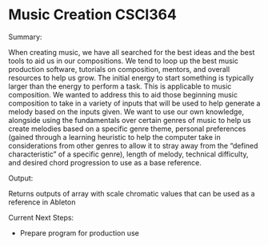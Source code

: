 # Music Creation CSCI364

Summary:

When creating music, we have all searched for the best ideas and the best tools
to aid us in our compositions. We tend to loop up the best music production software, tutorials
on composition, mentors, and overall resources to help us grow. The initial energy to start
something is typically larger than the energy to perform a task. This is applicable to music
composition. We wanted to address this to aid those beginning music composition to take in
a variety of inputs that will be used to help generate a melody based on the inputs given. We
want to use our own knowledge, alongside using the fundamentals over certain genres of music
to help us create melodies based on a specific genre theme, personal preferences (gained through
a learning heuristic to help the computer take in considerations from other genres to allow it
to stray away from the “defined characteristic” of a specific genre), length of melody, technical
difficulty, and desired chord progression to use as a base reference.

Output:

Returns outputs of array with scale chromatic values that can be used as a reference in Ableton 

Current Next Steps: 
- Prepare program for production use 
